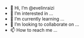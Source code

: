- 👋 Hi, I’m @evelinraizi
- 👀 I’m interested in ...
- 🌱 I’m currently learning ...
- 💞️ I’m looking to collaborate on ...
- 📫 How to reach me ...

<!---
evelinraizi/evelinraizi is a ✨ special ✨ repository because its `README.md` (this file) appears on your GitHub profile.
You can click the Preview link to take a look at your changes.
--->
